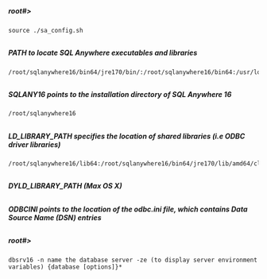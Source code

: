 ##
##### root#>
    source ./sa_config.sh

##
##### PATH to locate SQL Anywhere executables and libraries
    /root/sqlanywhere16/bin64/jre170/bin/:/root/sqlanywhere16/bin64:/usr/local/sbin:/usr/local/bin:/usr/sbin:/usr/bin:/sbin:/bin:/usr/games:/usr/local/games:/snap/bin

##
##### SQLANY16 points to the installation directory of SQL Anywhere 16
    /root/sqlanywhere16

##
##### LD_LIBRARY_PATH specifies the location of shared libraries (i.e ODBC driver libraries)
    /root/sqlanywhere16/lib64:/root/sqlanywhere16/bin64/jre170/lib/amd64/client:/root/sqlanywhere16/bin64/jre170/lib/amd64/server:/root/sqlanywhere16/bin64/jre170/lib/amd64:/root/sqlanywhere16/bin64/jre170/lib/amd64/native_threads:

##
##### DYLD_LIBRARY_PATH (Max OS X)

##
##### ODBCINI points to the location of the odbc.ini file, which contains Data Source Name (DSN) entries

##
##### root#>
    dbsrv16 -n name the database server -ze (to display server environment variables) {database [options]}*
